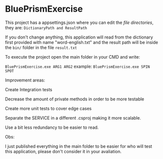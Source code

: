 # BluePrismExercise

This project has a appsettings.json where you can edit the *file directories*, they are:
```DictionaryPath and ResultPath```

If you don't change anything, this application will read from the dictionary first provided with name "word-english.txt" and the result path will be inside the ```bin/``` folder in the file ```result.txt```

To execute the project open the main folder in your CMD and write:

```BluePrismExercise.exe ARG1 ARG2```
example:
```BluePrismExercise.exe SPIN SPOT```


Improvement areas:

Create Integration tests

Decrease the amount of private methods in order to be more testable

Create more unit tests to cover edge cases

Separate the SERVICE in a different .csproj making it more scalable.

Use a bit less redundancy to be easier to read.


Obs:

I just published everything in the main folder to be easier for who will test this application, please don't consider it in your avaliation.

